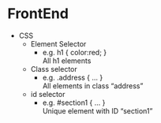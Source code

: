 # FrontEnd
- CSS
    - Element Selector
        - e.g. h1 { color:red; } <br>
        All h1 elements
    - Class selector
        - e.g. .address { ... } <br>
        All elements in class “address”
    - id selector
        - e.g. #section1 { ... } <br>
        Unique element with ID “section1”
